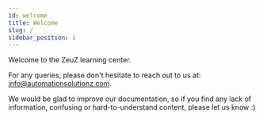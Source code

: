 ```yaml
---
id: welcome
title: Welcome
slug: /
sidebar_position: 1
---
```


Welcome to the ZeuZ learning center.

For any queries, please don't hesitate to reach out to us at:
[info@automationsolutionz.com](mailto:info@automationsolutionz.com).

We would be glad to improve our documentation, so if you find any lack of
information, confusing or hard-to-understand content, please let us know :)

